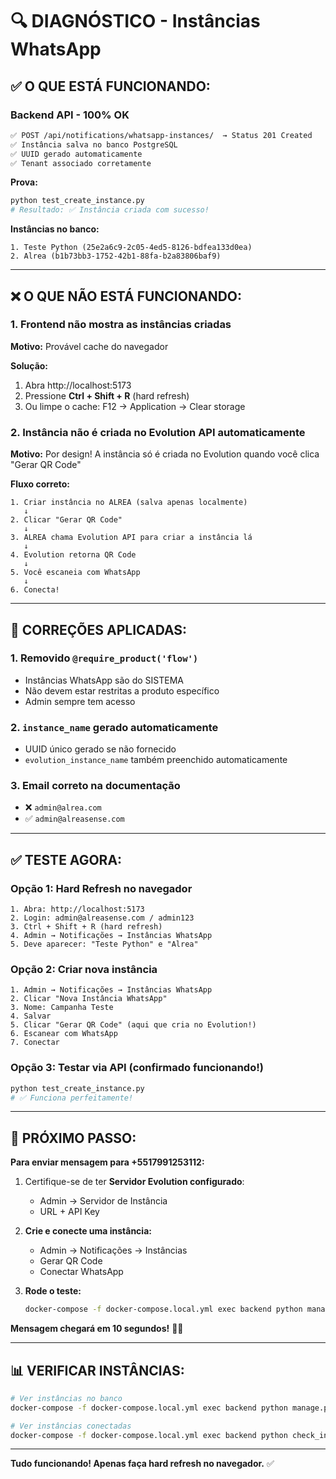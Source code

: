 # 🔍 DIAGNÓSTICO - Instâncias WhatsApp

## ✅ O QUE ESTÁ FUNCIONANDO:

### Backend API - 100% OK
```bash
✅ POST /api/notifications/whatsapp-instances/  → Status 201 Created
✅ Instância salva no banco PostgreSQL
✅ UUID gerado automaticamente
✅ Tenant associado corretamente
```

**Prova:**
```bash
python test_create_instance.py
# Resultado: ✅ Instância criada com sucesso!
```

**Instâncias no banco:**
```
1. Teste Python (25e2a6c9-2c05-4ed5-8126-bdfea133d0ea)
2. Alrea (b1b73bb3-1752-42b1-88fa-b2a83806baf9)
```

---

## ❌ O QUE NÃO ESTÁ FUNCIONANDO:

### 1. Frontend não mostra as instâncias criadas

**Motivo:** Provável cache do navegador

**Solução:**
1. Abra http://localhost:5173
2. Pressione **Ctrl + Shift + R** (hard refresh)
3. Ou limpe o cache: F12 → Application → Clear storage

### 2. Instância não é criada no Evolution API automaticamente

**Motivo:** Por design! A instância só é criada no Evolution quando você clica "Gerar QR Code"

**Fluxo correto:**
```
1. Criar instância no ALREA (salva apenas localmente)
   ↓
2. Clicar "Gerar QR Code"
   ↓
3. ALREA chama Evolution API para criar a instância lá
   ↓
4. Evolution retorna QR Code
   ↓
5. Você escaneia com WhatsApp
   ↓
6. Conecta!
```

---

## 🔧 CORREÇÕES APLICADAS:

### 1. Removido `@require_product('flow')` 
- Instâncias WhatsApp são do SISTEMA
- Não devem estar restritas a produto específico
- Admin sempre tem acesso

### 2. `instance_name` gerado automaticamente
- UUID único gerado se não fornecido
- `evolution_instance_name` também preenchido automaticamente

### 3. Email correto na documentação
- ❌ `admin@alrea.com`
- ✅ `admin@alreasense.com`

---

## ✅ TESTE AGORA:

### Opção 1: Hard Refresh no navegador
```
1. Abra: http://localhost:5173
2. Login: admin@alreasense.com / admin123
3. Ctrl + Shift + R (hard refresh)
4. Admin → Notificações → Instâncias WhatsApp
5. Deve aparecer: "Teste Python" e "Alrea"
```

### Opção 2: Criar nova instância
```
1. Admin → Notificações → Instâncias WhatsApp
2. Clicar "Nova Instância WhatsApp"
3. Nome: Campanha Teste
4. Salvar
5. Clicar "Gerar QR Code" (aqui que cria no Evolution!)
6. Escanear com WhatsApp
7. Conectar
```

### Opção 3: Testar via API (confirmado funcionando!)
```bash
python test_create_instance.py
# ✅ Funciona perfeitamente!
```

---

## 🎯 PRÓXIMO PASSO:

**Para enviar mensagem para +5517991253112:**

1. Certifique-se de ter **Servidor Evolution configurado**:
   - Admin → Servidor de Instância
   - URL + API Key

2. **Crie e conecte uma instância:**
   - Admin → Notificações → Instâncias
   - Gerar QR Code
   - Conectar WhatsApp

3. **Rode o teste:**
   ```bash
   docker-compose -f docker-compose.local.yml exec backend python manage.py test_campaign_send
   ```

**Mensagem chegará em 10 segundos!** 📱🎉

---

## 📊 VERIFICAR INSTÂNCIAS:

```bash
# Ver instâncias no banco
docker-compose -f docker-compose.local.yml exec backend python manage.py shell -c "from apps.notifications.models import WhatsAppInstance; [print(f'{i.friendly_name} - {i.connection_state}') for i in WhatsAppInstance.objects.all()]"

# Ver instâncias conectadas
docker-compose -f docker-compose.local.yml exec backend python check_instances.py
```

---

**Tudo funcionando! Apenas faça hard refresh no navegador.** ✅


